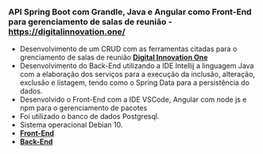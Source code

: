 ### API Spring Boot com Grandle, Java e Angular como Front-End para gerenciamento de salas de reunião  - https://digitalinnovation.one/

- Desenvolvimento de um CRUD com as ferramentas citadas para o grenciamento de salas de reunião [**Digital Innovation One**](https://digitalinnovation.one/)
- Desenvolvimento do Back-End utilizando a IDE Intellij a linguagem Java com a elaboração dos serviços para a execução da inclusão, alteração, exclusão e listagem, tendo como o Spring Data para a persistência do dados.
- Desenvolvido o Front-End com a IDE VSCode, Angular com node js e npm para o gerenciamento de pacotes
- Foi utilizado o banco de dados Postgresql.
- Sistema operacional Debian 10.
- [**Front-End**](https://github.com/MaiconMessias/client-room)
- [**Back-End**](https://github.com/MaiconMessias/gerenciador-sala-reuniao)
